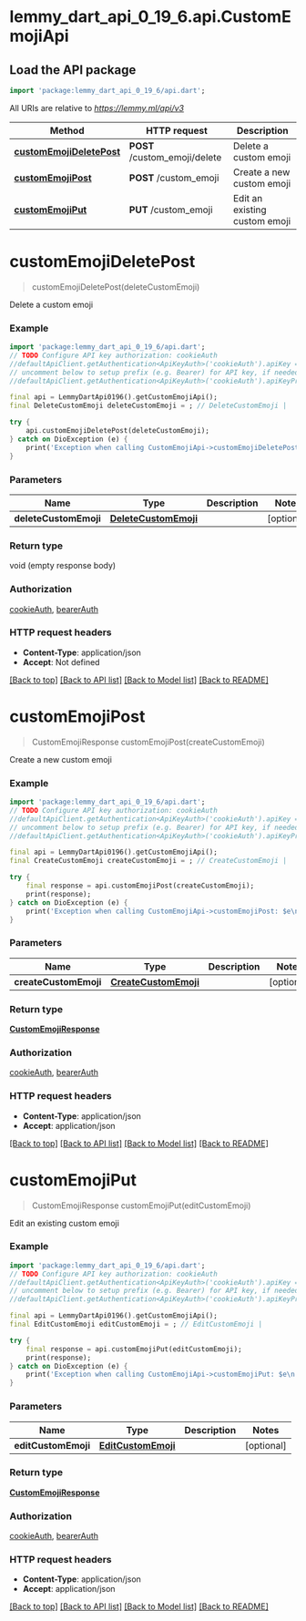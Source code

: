 # lemmy_dart_api_0_19_6.api.CustomEmojiApi

## Load the API package
```dart
import 'package:lemmy_dart_api_0_19_6/api.dart';
```

All URIs are relative to *https://lemmy.ml/api/v3*

Method | HTTP request | Description
------------- | ------------- | -------------
[**customEmojiDeletePost**](CustomEmojiApi.md#customemojideletepost) | **POST** /custom_emoji/delete | Delete a custom emoji
[**customEmojiPost**](CustomEmojiApi.md#customemojipost) | **POST** /custom_emoji | Create a new custom emoji
[**customEmojiPut**](CustomEmojiApi.md#customemojiput) | **PUT** /custom_emoji | Edit an existing custom emoji


# **customEmojiDeletePost**
> customEmojiDeletePost(deleteCustomEmoji)

Delete a custom emoji

### Example
```dart
import 'package:lemmy_dart_api_0_19_6/api.dart';
// TODO Configure API key authorization: cookieAuth
//defaultApiClient.getAuthentication<ApiKeyAuth>('cookieAuth').apiKey = 'YOUR_API_KEY';
// uncomment below to setup prefix (e.g. Bearer) for API key, if needed
//defaultApiClient.getAuthentication<ApiKeyAuth>('cookieAuth').apiKeyPrefix = 'Bearer';

final api = LemmyDartApi0196().getCustomEmojiApi();
final DeleteCustomEmoji deleteCustomEmoji = ; // DeleteCustomEmoji | 

try {
    api.customEmojiDeletePost(deleteCustomEmoji);
} catch on DioException (e) {
    print('Exception when calling CustomEmojiApi->customEmojiDeletePost: $e\n');
}
```

### Parameters

Name | Type | Description  | Notes
------------- | ------------- | ------------- | -------------
 **deleteCustomEmoji** | [**DeleteCustomEmoji**](DeleteCustomEmoji.md)|  | [optional] 

### Return type

void (empty response body)

### Authorization

[cookieAuth](../README.md#cookieAuth), [bearerAuth](../README.md#bearerAuth)

### HTTP request headers

 - **Content-Type**: application/json
 - **Accept**: Not defined

[[Back to top]](#) [[Back to API list]](../README.md#documentation-for-api-endpoints) [[Back to Model list]](../README.md#documentation-for-models) [[Back to README]](../README.md)

# **customEmojiPost**
> CustomEmojiResponse customEmojiPost(createCustomEmoji)

Create a new custom emoji

### Example
```dart
import 'package:lemmy_dart_api_0_19_6/api.dart';
// TODO Configure API key authorization: cookieAuth
//defaultApiClient.getAuthentication<ApiKeyAuth>('cookieAuth').apiKey = 'YOUR_API_KEY';
// uncomment below to setup prefix (e.g. Bearer) for API key, if needed
//defaultApiClient.getAuthentication<ApiKeyAuth>('cookieAuth').apiKeyPrefix = 'Bearer';

final api = LemmyDartApi0196().getCustomEmojiApi();
final CreateCustomEmoji createCustomEmoji = ; // CreateCustomEmoji | 

try {
    final response = api.customEmojiPost(createCustomEmoji);
    print(response);
} catch on DioException (e) {
    print('Exception when calling CustomEmojiApi->customEmojiPost: $e\n');
}
```

### Parameters

Name | Type | Description  | Notes
------------- | ------------- | ------------- | -------------
 **createCustomEmoji** | [**CreateCustomEmoji**](CreateCustomEmoji.md)|  | [optional] 

### Return type

[**CustomEmojiResponse**](CustomEmojiResponse.md)

### Authorization

[cookieAuth](../README.md#cookieAuth), [bearerAuth](../README.md#bearerAuth)

### HTTP request headers

 - **Content-Type**: application/json
 - **Accept**: application/json

[[Back to top]](#) [[Back to API list]](../README.md#documentation-for-api-endpoints) [[Back to Model list]](../README.md#documentation-for-models) [[Back to README]](../README.md)

# **customEmojiPut**
> CustomEmojiResponse customEmojiPut(editCustomEmoji)

Edit an existing custom emoji

### Example
```dart
import 'package:lemmy_dart_api_0_19_6/api.dart';
// TODO Configure API key authorization: cookieAuth
//defaultApiClient.getAuthentication<ApiKeyAuth>('cookieAuth').apiKey = 'YOUR_API_KEY';
// uncomment below to setup prefix (e.g. Bearer) for API key, if needed
//defaultApiClient.getAuthentication<ApiKeyAuth>('cookieAuth').apiKeyPrefix = 'Bearer';

final api = LemmyDartApi0196().getCustomEmojiApi();
final EditCustomEmoji editCustomEmoji = ; // EditCustomEmoji | 

try {
    final response = api.customEmojiPut(editCustomEmoji);
    print(response);
} catch on DioException (e) {
    print('Exception when calling CustomEmojiApi->customEmojiPut: $e\n');
}
```

### Parameters

Name | Type | Description  | Notes
------------- | ------------- | ------------- | -------------
 **editCustomEmoji** | [**EditCustomEmoji**](EditCustomEmoji.md)|  | [optional] 

### Return type

[**CustomEmojiResponse**](CustomEmojiResponse.md)

### Authorization

[cookieAuth](../README.md#cookieAuth), [bearerAuth](../README.md#bearerAuth)

### HTTP request headers

 - **Content-Type**: application/json
 - **Accept**: application/json

[[Back to top]](#) [[Back to API list]](../README.md#documentation-for-api-endpoints) [[Back to Model list]](../README.md#documentation-for-models) [[Back to README]](../README.md)

